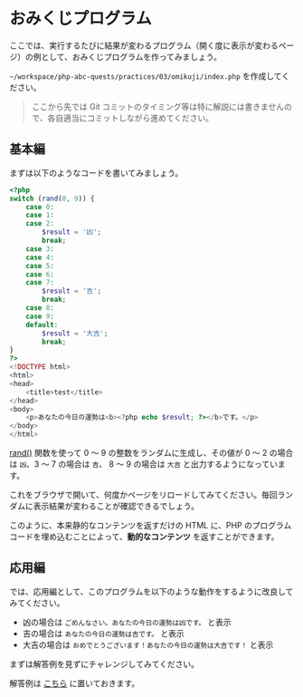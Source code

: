 # おみくじプログラム

ここでは、実行するたびに結果が変わるプログラム（開く度に表示が変わるページ）の例として、おみくじプログラムを作ってみましょう。

`~/workspace/php-abc-quests/practices/03/omikuji/index.php` を作成してください。

> ここから先では Git コミットのタイミング等は特に解説には書きませんので、各自適当にコミットしながら進めてください。

## 基本編

まずは以下のようなコードを書いてみましょう。

```php
<?php
switch (rand(0, 9)) {
    case 0:
    case 1:
    case 2:
        $result = '凶';
        break;
    case 3:
    case 4:
    case 5:
    case 6:
    case 7:
        $result = '吉';
        break;
    case 8:
    case 9:
    default:
        $result = '大吉';
        break;
}
?>
<!DOCTYPE html>
<html>
<head>
    <title>test</title>
</head>
<body>
    <p>あなたの今日の運勢は<b><?php echo $result; ?></b>です。</p>
</body>
</html>
```

[rand()](http://php.net/manual/ja/function.rand.php) 関数を使って 0 〜 9 の整数をランダムに生成し、その値が 0 〜 2 の場合は `凶`、3 〜 7 の場合は `吉`、 8 〜 9 の場合は `大吉` と出力するようになっています。

これをブラウザで開いて、何度かページをリロードしてみてください。毎回ランダムに表示結果が変わることが確認できるでしょう。

このように、本来静的なコンテンツを返すだけの HTML に、PHP のプログラムコードを埋め込むことによって、**動的なコンテンツ** を返すことができます。

## 応用編

では、応用編として、このプログラムを以下のような動作をするように改良してみてください。

* 凶の場合は `ごめんなさい。あなたの今日の運勢は凶です。` と表示
* 吉の場合は `あなたの今日の運勢は吉です。` と表示
* 大吉の場合は `おめでとうございます！あなたの今日の運勢は大吉です！` と表示

まずは解答例を見ずにチャレンジしてみてください。

解答例は [こちら](omikuji-advanced.md) に置いておきます。
